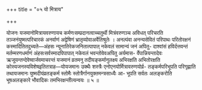 +++
title = "०५ यो मित्राय"

+++

योजनः यजमानोमित्रायवरुणायच कर्मणःसम्प्रदानत्वाच्चतुर्थी मित्रंवरुणञ्च अविधत् परिचरति तञ्जनंयुष्मत्परिचारकं अनर्वाणं अद्वेषिणं भ्रातृव्योवाअर्वेतिश्रुतेः । अनल्पंवा अनन्यसेवितं परिपाथः परितोरक्षनं कस्मादितितदुच्यते—अंहसः न्यूनातिरेकजनितात्पापात् नकेवलं सामान्यं जनं अपितु- दाश्वांसं हविर्दत्तवन्तं मर्तम्मरणधर्माणं अंहसःसर्वस्मादपिपापात् नकेवलं भवन्तोवेवअपितु अर्यमास- र्वेपान्नियन्तादेवः ऋजूयन्तन्देवेष्वार्जवमाचरन्तं यजमानं व्रतमनु तदीयङ्कर्मानुलक्ष्य अभिरक्षति अभितोरक्षति कोस्यजनस्यविशेषइतितत्राह—योयजमानः उक्थैः शस्त्रैः एनोएनयोर्मित्रावरुणयोर्व्र- तङ्कर्मपरिभूपति परिगृह्णाति तथायजमानः युष्मदीयंव्रतङ्कर्म स्तोमैः स्तोत्रैर्गानयुक्तमन्त्रसाध्यैः आ- भूपति सर्वतः अलङ्करोति भूषअलङ्कारे भौवादिकः तमभिरक्षन्तीत्यन्वयः ॥ ५ ॥